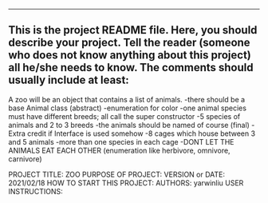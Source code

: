 ------------------------------------------------------------------------
This is the project README file. Here, you should describe your project.
Tell the reader (someone who does not know anything about this project)
all he/she needs to know. The comments should usually include at least:
------------------------------------------------------------------------
A zoo will be an object that contains a list of animals. 
-there should be a base Animal class (abstract)
-enumeration for color
-one animal species must have different breeds; all call the super constructor 
-5 species of animals and 2 to 3 breeds
-the animals should be named of course (final) 
-Extra credit if Interface is used somehow
-8 cages which house between 3 and 5 animals
-more than one species in each cage
-DONT LET THE ANIMALS EAT EACH OTHER (enumeration like herbivore, omnivore, carnivore)

PROJECT TITLE: ZOO
PURPOSE OF PROJECT: 
VERSION or DATE: 2021/02/18
HOW TO START THIS PROJECT:
AUTHORS: yarwinliu
USER INSTRUCTIONS:
